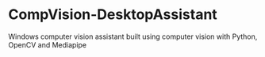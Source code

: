 # CompVision-DesktopAssistant
Windows computer vision assistant built using computer vision with Python, OpenCV and Mediapipe
<!--Collection of tools for Windows users built using computer vision with Python, OpenCV and Mediapipe-->


<!-- Maybe add audio tool that runs specific program so the program isn't always on. e.g. for volume control, user would say "turn on volume control" to run the program
  Would be super sick if you used arduino for all this shit too.
--> 

